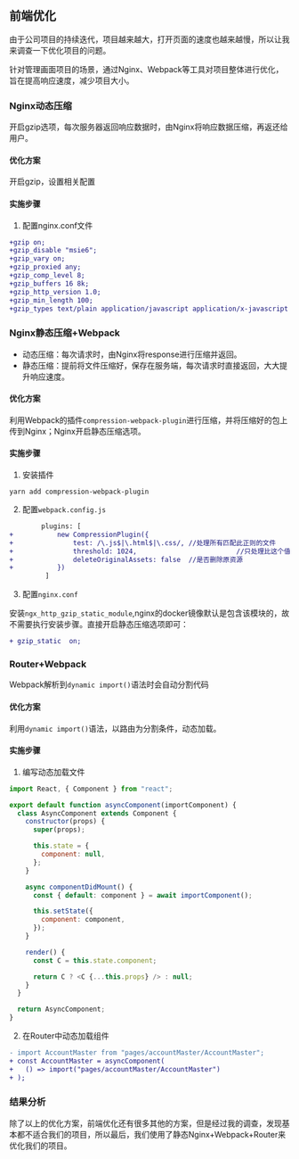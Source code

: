 ## 前端优化

由于公司项目的持续迭代，项目越来越大，打开页面的速度也越来越慢，所以让我来调查一下优化项目的问题。

针对管理画面项目的场景，通过Nginx、Webpack等工具对项目整体进行优化，旨在提高响应速度，减少项目大小。

### Nginx动态压缩

开启gzip选项，每次服务器返回响应数据时，由Nginx将响应数据压缩，再返还给用户。

#### 优化方案

开启gzip，设置相关配置

#### 实施步骤

1. 配置nginx.conf文件

```diff
+gzip on;
+gzip_disable "msie6";
+gzip_vary on;
+gzip_proxied any;
+gzip_comp_level 8;
+gzip_buffers 16 8k;
+gzip_http_version 1.0;
+gzip_min_length 100;
+gzip_types text/plain application/javascript application/x-javascript text/css    application/xml text/javascript application/x-httpd-php image/jpeg image/gif image/png;
```

### Nginx静态压缩+Webpack

- 动态压缩：每次请求时，由Nginx将response进行压缩并返回。
- 静态压缩：提前将文件压缩好，保存在服务端，每次请求时直接返回，大大提升响应速度。

#### 优化方案

利用Webpack的插件`compression-webpack-plugin`进行压缩，并将压缩好的包上传到Nginx；Nginx开启静态压缩选项。

#### 实施步骤

1. 安装插件

```
yarn add compression-webpack-plugin
```

2. 配置`webpack.config.js`

```diff
		plugins: [
+       	new CompressionPlugin({
+       		test: /\.js$|\.html$|\.css/, //处理所有匹配此正则的文件
+       		threshold: 1024,						 //只处理比这个值大的资源(按字节计算)
+       		deleteOriginalAssets: false	 //是否删除原资源
+     		})
         ]
```

3. 配置`nginx.conf`

安装`ngx_http_gzip_static_module`,nginx的docker镜像默认是包含该模块的，故不需要执行安装步骤。直接开启静态压缩选项即可：

```diff
+ gzip_static  on;
```

### Router+Webpack

Webpack解析到`dynamic import()`语法时会自动分割代码

#### 优化方案

利用`dynamic import()`语法，以路由为分割条件，动态加载。

#### 实施步骤

1. 编写动态加载文件

```javascript
import React, { Component } from "react";

export default function asyncComponent(importComponent) {
  class AsyncComponent extends Component {
    constructor(props) {
      super(props);

      this.state = {
        component: null,
      };
    }

    async componentDidMount() {
      const { default: component } = await importComponent();

      this.setState({
        component: component,
      });
    }

    render() {
      const C = this.state.component;

      return C ? <C {...this.props} /> : null;
    }
  }

  return AsyncComponent;
}

```

2. 在Router中动态加载组件

```diff
- import AccountMaster from "pages/accountMaster/AccountMaster";
+ const AccountMaster = asyncComponent(
+   () => import("pages/accountMaster/AccountMaster")
+ );
```

### 结果分析

除了以上的优化方案，前端优化还有很多其他的方案，但是经过我的调查，发现基本都不适合我们的项目，所以最后，我们使用了静态Nginx+Webpack+Router来优化我们的项目。

